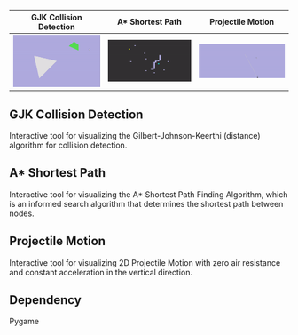 | GJK Collision Detection | A* Shortest Path | Projectile Motion |
| ------------- |:-------------:| ------------- |
| ![gjk](gifs/gjk.gif) | ![astar](gifs/astar.gif) | ![projectile](gifs/projectile.gif)

## GJK Collision Detection
Interactive tool for visualizing the Gilbert-Johnson-Keerthi (distance) 
algorithm for collision detection. 

## A* Shortest Path
Interactive tool for visualizing the A* Shortest Path Finding Algorithm, 
which is an informed search algorithm that determines the shortest path 
between nodes.

## Projectile Motion
Interactive tool for visualizing 2D Projectile Motion with zero air 
resistance and constant acceleration in the vertical direction.

## Dependency 
Pygame
